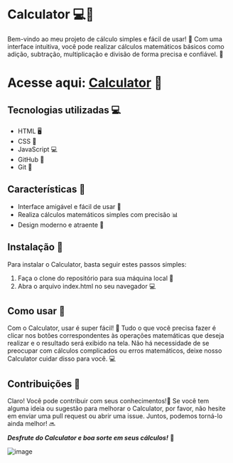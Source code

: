 # Calculator 💻🔢

Bem-vindo ao meu projeto de cálculo simples e fácil de usar! 
🎉 Com uma interface intuitiva, você pode realizar cálculos matemáticos básicos como adição, subtração, multiplicação e divisão de forma precisa e confiável. 💪

# Acesse aqui: [Calculator](https://crystian-oliveira.github.io/Calculadora/) 🔗

## Tecnologias utilizadas 💻

- HTML 🖥️
- CSS 🎨
- JavaScript 💻
- GitHub 📂
- Git 🔗

## Características 🎯

- Interface amigável e fácil de usar 📱
- Realiza cálculos matemáticos simples com precisão 📊
- Design moderno e atraente 💅

## Instalação 🚀

Para instalar o Calculator, basta seguir estes passos simples:

1. Faça o clone do repositório para sua máquina local 💾
2. Abra o arquivo index.html no seu navegador 💻

## Como usar 🤔

Com o Calculator, usar é super fácil! 🎉 Tudo o que você precisa fazer é clicar nos botões correspondentes às operações matemáticas que deseja realizar e o resultado será exibido na tela. Não há necessidade de se preocupar com cálculos complicados ou erros matemáticos, deixe nosso Calculator cuidar disso para você. 💻

## Contribuições 🙌

Claro! Você pode contribuir com seus conhecimentos!🚀 Se você tem alguma ideia ou sugestão para melhorar o Calculator, por favor, não hesite em enviar uma pull request ou abrir uma issue. Juntos, podemos torná-lo ainda melhor! 🔜

***Desfrute do Calculator e boa sorte em seus cálculos!*** 🎉 

![image](https://user-images.githubusercontent.com/95485159/216837198-c1b79fa2-036f-4c50-a30c-e1f7f2d482aa.png)
